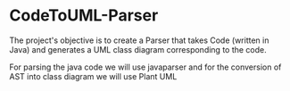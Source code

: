 # CodeToUML-Parser

The project's objective is to create a Parser that takes Code (written in Java) and generates a UML class diagram corresponding to the code.

For parsing the java code we will use javaparser and for the conversion of AST into class diagram we will use Plant UML


